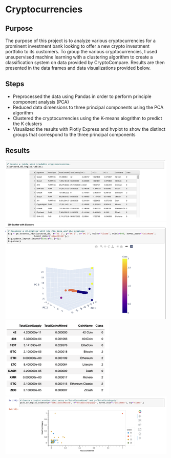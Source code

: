 # Cryptocurrencies

## Purpose

The purpose of this project is to analyze various cryptocurrencies for a prominent investment bank looking to offer a new crypto investment portfolio to its customers. To group the various cryptocurrencies, I used unsupervised machine learning with a clustering algorithm to create a classification system on data provided by CryptoCompare. Results are then presented in the data frames and data visualizations provided below. 

## Steps

- Preprocessed the data using Pandas in order to perform principle component analysis (PCA)
- Reduced data dimensions to three principal components using the PCA algorithm
- Clustered the cryptocurrencies using the K-means alogrithm to predict the K clusters 
- Visualized the results with Plotly Express and hvplot to show the distinct groups that correspond to the three principal components

## Results
![Tradable_Crytpo_DataFrame](https://github.com/tysonseang/Cryptocurrencies/blob/main/Resources/Tradable_Crypto_DataFrame.png)
![3D_Scatter_With_Clusters](https://github.com/tysonseang/Cryptocurrencies/blob/main/Resources/3D_Scatter_With_Clusters.png)
![Final_DataFrame](https://github.com/tysonseang/Cryptocurrencies/blob/main/Resources/Final_DataFrame.png)
![Scatter_Plot](https://github.com/tysonseang/Cryptocurrencies/blob/main/Resources/Scatter_Plot.png)
